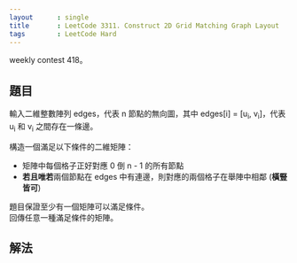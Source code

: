 ```yaml
---
layout      : single
title       : LeetCode 3311. Construct 2D Grid Matching Graph Layout
tags        : LeetCode Hard
---
```

weekly contest 418。  

## 題目

輸入二維整數陣列 edges，代表 n 節點的無向圖，其中 edges[i] = [u<sub>i</sub>, v<sub>i</sub>]，代表 u<sub>i</sub> 和 v<sub>i</sub> 之間存在一條邊。

構造一個滿足以下條件的二維矩陣：  

- 矩陣中每個格子正好對應 0 倒 n - 1 的所有節點  
- **若且唯若**兩個節點在 edges 中有連邊，則對應的兩個格子在舉陣中相鄰 (**橫豎皆可**)  

題目保證至少有一個矩陣可以滿足條件。  
回傳任意一種滿足條件的矩陣。  

## 解法

